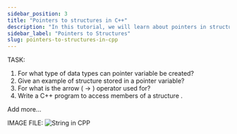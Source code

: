 ```yaml
---
sidebar_position: 3
title: "Pointers to structures in C++"
description: "In this tutorial, we will learn about pointers in structures in C++ programming with the help of examples. A pointer variable stores the address of the sturcture. "
sidebar_label: "Pointers to Structures"
slug: pointers-to-structures-in-cpp
---
```


TASK:

1. For what type of data types can pointer variable be created?
2. Give an example of structure stored in a pointer variable?
3. For what is the arrow ( -> ) operator used for?
4. Write a C++ program to access members of a structure .

Add more...

IMAGE FILE:
![String in CPP](../../static/img/day-11/reference-in-cpp.png)